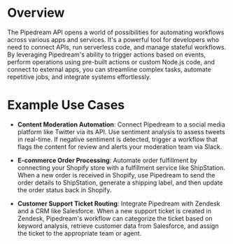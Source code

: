 # Overview

The Pipedream API opens a world of possibilities for automating workflows across various apps and services. It's a powerful tool for developers who need to connect APIs, run serverless code, and manage stateful workflows. By leveraging Pipedream's ability to trigger actions based on events, perform operations using pre-built actions or custom Node.js code, and connect to external apps, you can streamline complex tasks, automate repetitive jobs, and integrate systems effortlessly.

# Example Use Cases

- **Content Moderation Automation**: Connect Pipedream to a social media platform like Twitter via its API. Use sentiment analysis to assess tweets in real-time. If negative sentiment is detected, trigger a workflow that flags the content for review and alerts your moderation team via Slack.

- **E-commerce Order Processing**: Automate order fulfillment by connecting your Shopify store with a fulfillment service like ShipStation. When a new order is received in Shopify, use Pipedream to send the order details to ShipStation, generate a shipping label, and then update the order status back in Shopify.

- **Customer Support Ticket Routing**: Integrate Pipedream with Zendesk and a CRM like Salesforce. When a new support ticket is created in Zendesk, Pipedream's workflow can categorize the ticket based on keyword analysis, retrieve customer data from Salesforce, and assign the ticket to the appropriate team or agent.
